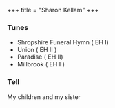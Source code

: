 +++
title = "Sharon Kellam"
+++
 
### Tunes

- Shropshire Funeral Hymn ( EH I)
- Union ( EH II )
- Paradise ( EH II)
- Millbrook ( EH I )
 
### Tell

My children and my sister
